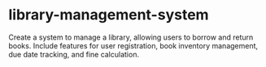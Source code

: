 # library-management-system
Create a system to manage a library, allowing users to borrow and return books. Include features for user registration, book inventory management, due date tracking, and fine calculation.
